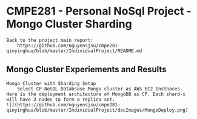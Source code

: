 # CMPE281 - Personal NoSql Project - Mongo Cluster Sharding

    Back to the project main report: 
        https://github.com/nguyensjsu/cmpe281-qinyinghua/blob/master/IndividualProject/README.md


## Mongo Cluster Experiements and Results

	Mongo Cluster with Sharding Setup
		Select CP NoSQL Databsase Mongo cluster as AWS EC2 Instnaces. 
    Here is the deployment architecture of MongoDB as CP. Each shard-x will have 3 nodes to form a replica set. 
    ![](https://github.com/nguyensjsu/cmpe281-qinyinghua/blob/master/IndividualProject/docImages/MongoDeploy.png)
